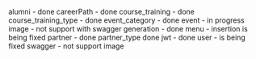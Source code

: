 alumni - done
careerPath - done
course_training - done
course_training_type - done
event_category - done
event - in progress
image - not support with swagger
generation - done
menu - insertion is being fixed
partner - done
partner_type done
jwt - done
user - is being fixed
swagger - not support image